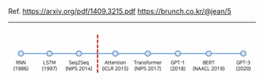 Ref. https://arxiv.org/pdf/1409.3215.pdf
https://brunch.co.kr/@jean/5

---
![](Attatched/Pasted%20image%2020240328004006.png)